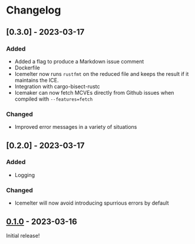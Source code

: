 # Changelog

<!-- https://keepachangelog.com/en/1.0.0/ -->

## [0.3.0] - 2023-03-17

### Added

- Added a flag to produce a Markdown issue comment
- Dockerfile
- Icemelter now runs `rustfmt` on the reduced file and keeps the result if it
  maintains the ICE.
- Integration with cargo-bisect-rustc
- Icemaker can now fetch MCVEs directly from Github issues when compiled with
  `--features=fetch`

### Changed

- Improved error messages in a variety of situations

## [0.2.0] - 2023-03-17

### Added

- Logging

### Changed

- Icemelter will now avoid introducing spurrious errors by default

## [0.1.0] - 2023-03-16

Initial release!

[0.1.0]: https://github.com/langston-barrett/icemelter/releases/tag/v0.1.0
